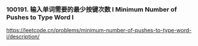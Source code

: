 ### 100191. 输入单词需要的最少按键次数 I Minimum Number of Pushes to Type Word I
https://leetcode.cn/problems/minimum-number-of-pushes-to-type-word-i/description/
